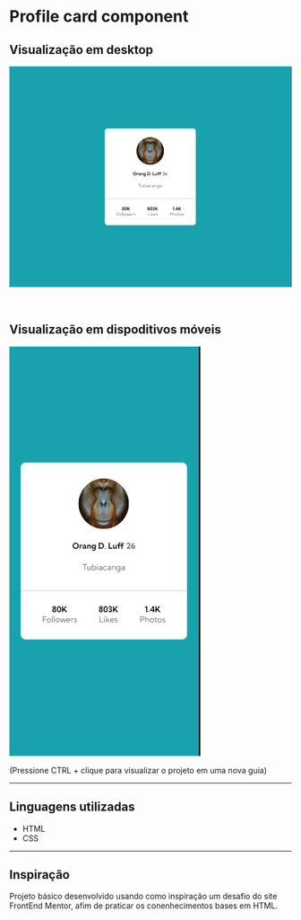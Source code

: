 # Profile card component

## Visualização em desktop
[<img src="./src/design/desktop.png">](https://duardohenrique.github.io/profile-card-component/)

<br>

## Visualização em dispoditivos móveis
[<img src="./src/design/mobile.png">](https://duardohenrique.github.io/profile-card-component/)

(Pressione CTRL + clique para visualizar o projeto em uma nova guia)

<hr>

## Linguagens utilizadas
- HTML
- CSS

<hr>

## Inspiração
Projeto básico desenvolvido usando como inspiração um desafio do site FrontEnd Mentor, afim de praticar os conenhecimentos bases em HTML.
